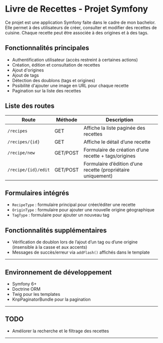 # Livre de Recettes - Projet Symfony

Ce projet est une application Symfony faite dans le cadre de mon bachelor. Elle permet à des utilisateurs de créer, consulter et modifier des recettes de cuisine. Chaque recette peut être associée à des origines et à des tags.

## Fonctionnalités principales

- Authentification utilisateur (accès restreint à certaines actions)
- Création, édition et consultation de recettes
- Ajout d'origines
- Ajout de tags
- Détection des doublons (tags et origines)
- Pssibilité d'ajouter une image en URL pour chaque recette
- Pagination sur la liste des recettes

## Liste des routes

| Route               | Méthode  | Description                                                  |
| ------------------- | -------- | ------------------------------------------------------------ |
| `/recipes`          | GET      | Affiche la liste paginée des recettes                        |
| `/recipes/{id}`     | GET      | Affiche le détail d’une recette                              |
| `/recipe/new`       | GET/POST | Formulaire de création d’une recette + tags/origines         |
| `/recipe/{id}/edit` | GET/POST | Formulaire d’édition d’une recette (propriétaire uniquement) |

## Formulaires intégrés

- `RecipeType` : formulaire principal pour créer/éditer une recette
- `OriginType` : formulaire pour ajouter une nouvelle origine géographique
- `TagType` : formulaire pour ajouter un nouveau tag

## Fonctionnalités supplémentaires

- Vérification de doublon lors de l’ajout d’un tag ou d’une origine (insensible à la casse et aux accents)
- Messages de succès/erreur via `addFlash()` affichés dans le template

---

## Environnement de développement

- Symfony 6+
- Doctrine ORM
- Twig pour les templates
- KnpPaginatorBundle pour la pagination

---

## TODO

- Améliorer la recherche et le filtrage des recettes

---
